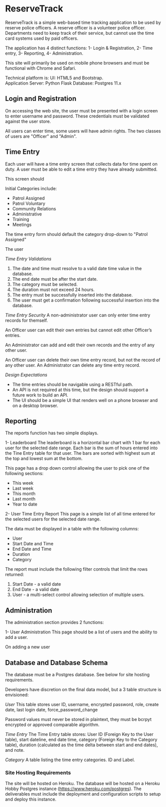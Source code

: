 # ReserveTrack 
ReserveTrack is a simple web-based time tracking application to be used by reserve police officers.   A reserve officer is a volunteer police officer.   Departments need to keep track of their service, but cannot use the time card systems used by paid officers.  

The application has 4 distinct functions: 1- Login & Registration, 2- Time entry, 3- Reporting, 4- Administration.

This site will primarily be used on mobile phone browsers and must be functional with Chrome and Safari. 

Technical platform is:
UI: HTML5 and Bootstrap.  
Application Server: Python Flask
Database: Postgres 11.x

## Login and Registration
On accessing the web site, the user must be presented with a login screen to enter username and password.  These credentials must be validated against the user store.

All users can enter time, some users will have admin rights.  The two classes of users are "Officer" and "Admin".

## Time Entry
Each user will have a time entry screen that collects data for time spent on duty. A user must be able to edit a time entry they have already submitted.
 
This screen should 

Initial Categories include:
* Patrol Assigned
* Patrol Voluntary
* Community Relations
* Administrative
* Training
* Meetings

The time entry form should default the category drop-down to "Patrol Assigned"

The user

*Time Entry Validations*
1. The date and time must resolve to a valid date time value in the database.
2. The end date must be after the start date.
3. The category must be selected.
4. The duration must not exceed 24 hours.
5. The entry must be successfully inserted into the database.
6. The user must get a confirmation following successful insertion into the database.

*Time Entry Security*
A non-administrator user can only enter time entry records for themself.   

An Officer user can edit their own entries but cannot edit other Officer’s entries. 

An Administrator can add and edit their own records and the entry of any other user.  

An Officer user can delete their own time entry record, but not the record of any other user.  An Administrator can delete any time entry record.  

*Design Expectations*
* The time entries should be navigable using a RESTful path. 
* An API is not required at this time, but the design should support a future work to build an API. 
* The UI should be a simple UI that renders well on a phone browser and on a desktop browser.  


## Reporting
The reports function has two simple displays.

1-  Leaderboard
The leaderboard is a horizontal bar chart with 1 bar for each user for the selected date range.  Each bar is the sum of hours entered into the Tine Entry table for that user.   The bars are sorted with highest sum at the top and lowest sum at the bottom. 

This page has a drop down control allowing the user to pick one of the following sections:
* This week 
* Last week
* This month
* Last month 
* Year to date

2- User Time Entry Report
This page is a simple list of all time entered for the selected users for the selected date range. 

The data must be displayed in a table with the following columns:
* User
* Start Date and Time
* End Date and Time
* Duration
* Category

The report must include the following filter controls that limit the rows returned:
1. Start Date - a valid date
2. End Date - a valid date
3. User - a multi-select control allowing selection of multiple users.  

## Administration 
The administration section provides 2 functions:

1- User Administration 
This page should be a list of users and the ability to add a user.  

On adding a new user

## Database and Database Schema
The database must be a Postgres database.  See below for site hosting requirements.

Developers have discretion on the final data model, but a 3 table structure is envisioned:

*User*
This table stores user ID, username, encrypted password, role, create date, last login date, force_password_change

Password values must never be stored in plaintext, they must be bcrpyt encrypted or approved comparable algorithm. 

*Time Entry*
The Time Entry table stores: User ID (Foreign Key to the User table), start dateline, end date time, category (Foreign Key to the Category table), duration (calculated as the time delta between start and end dates), and note.

*Category*
A table listing the time entry categories.  ID and Label.

### Site Hosting Requirements
The site will be hosted on Heroku. 
The database will be hosted on a Heroku Hobby Postgres instance (https://www.heroku.com/postgres).   The deliverables must include the deployment and configuration scripts to setup and deploy this instance.

